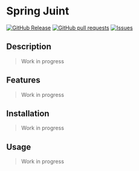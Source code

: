 # Spring Juint
[![GitHub Release](https://img.shields.io/github/release/zjayers/spring.juint.svg?style=flat)](https://github.com/zjayers/spring.juint/releases)
[![GitHub pull requests](https://img.shields.io/github/issues-pr/zjayers/spring.juint.svg?style=flat)](https://github.com/zjayers/spring.juint/pulls)
[![Issues](https://img.shields.io/github/issues-raw/zjayers/spring.juint.svg?maxAge=25000)](https://github.com/zjayers/spring.juint/issues)

## Description

> Work in progress

## Features

> Work in progress

## Installation

> Work in progress

## Usage

> Work in progress
